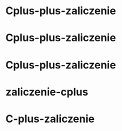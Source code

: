 # Cplus-plus-zaliczenie
# Cplus-plus-zaliczenie
# Cplus-plus-zaliczenie
# zaliczenie-cplus
# C-plus-zaliczenie
